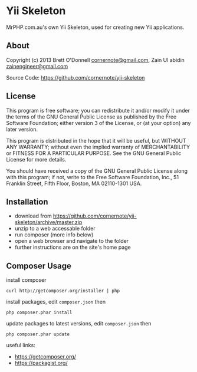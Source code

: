 # Yii Skeleton

MrPHP.com.au's own Yii Skeleton, used for creating new Yii applications.

## About

Copyright (c) 2013 Brett O'Donnell <cornernote@gmail.com>, Zain Ul abidin <zainengineer@gmail.com>

Source Code: https://github.com/cornernote/yii-skeleton

## License

This program is free software; you can redistribute it and/or modify it under the terms of the GNU General Public License as published by the Free Software Foundation; either version 3 of the License, or (at your option) any later version.

This program is distributed in the hope that it will be useful, but WITHOUT ANY WARRANTY; without even the implied warranty of MERCHANTABILITY or FITNESS FOR A PARTICULAR PURPOSE.  See the GNU General Public License for more details.

You should have received a copy of the GNU General Public License along with this program; if not, write to the Free Software Foundation, Inc., 51 Franklin Street, Fifth Floor, Boston, MA 02110-1301 USA.

## Installation

* download from https://github.com/cornernote/yii-skeleton/archive/master.zip
* unzip to a web accessable folder
* run composer (more info below)
* open a web browser and navigate to the folder
* further instructions are on the site's home page

## Composer Usage

install composer
```
curl http://getcomposer.org/installer | php
```

install packages, edit `composer.json` then
```
php composer.phar install
```

update packages to latest versions, edit `composer.json` then
```
php composer.phar update
```

useful links:
* https://getcomposer.org/
* https://packagist.org/
